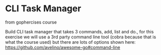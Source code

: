 # CLI Task Manager
from gophercises course

Build CLI task manager that takes 3 commands, add, list and do., for this exercise we will use a 3rd party command line tool (cobra because that is what the course used) but there are lots of options shown here: https://github.com/avelino/awesome-go#command-line

